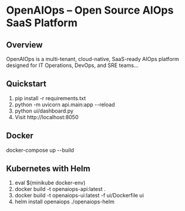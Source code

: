 # OpenAIOps – Open Source AIOps SaaS Platform

## Overview
OpenAIOps is a multi-tenant, cloud-native, SaaS-ready AIOps platform designed for IT Operations, DevOps, and SRE teams...

## Quickstart
1. pip install -r requirements.txt
2. python -m uvicorn api.main:app --reload
3. python ui/dashboard.py
4. Visit http://localhost:8050

## Docker
docker-compose up --build

## Kubernetes with Helm
1. eval $(minikube docker-env)
2. docker build -t openaiops-api:latest .
3. docker build -t openaiops-ui:latest -f ui/Dockerfile ui
4. helm install openaiops ./openaiops-helm
